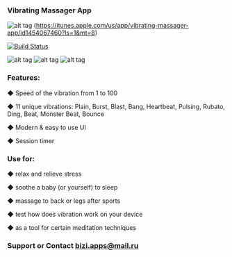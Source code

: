 ### Vibrating Massager App

![alt tag](https://www.apple.com/itunes/link/images/link_badge_appstore_large.png) (https://itunes.apple.com/us/app/vibrating-massager-app/id1454067460?ls=1&mt=8)

[![Build Status](https://www.apple.com/itunes/link/images/link_badge_appstore_large.png)](https://itunes.apple.com/us/app/vibrating-massager-app/id1454067460?ls=1&mt=8)



![alt tag](https://is1-ssl.mzstatic.com/image/thumb/Purple114/v4/d3/0d/c3/d30dc363-50f5-5f17-c247-e211d43fe09a/source/392x696bb.jpg)
![alt tag](https://is1-ssl.mzstatic.com/image/thumb/Purple114/v4/35/f4/55/35f455cb-dadb-b022-4f84-edd635bd66ae/source/392x696bb.jpg)
![alt tag](https://is1-ssl.mzstatic.com/image/thumb/Purple114/v4/d4/6d/71/d46d7120-96db-da09-75e3-39759007cc79/source/392x696bb.jpg)



### Features:


◆ Speed of the vibration from 1 to 100

◆ 11 unique vibrations: Plain, Burst, Blast, Bang, Heartbeat, Pulsing, Rubato, Ding, Beat, Monster Beat, Bounce

◆ Modern & easy to use UI

◆ Session timer



### Use for:


◆ relax and relieve stress

◆ soothe a baby (or yourself) to sleep

◆ massage to back or legs after sports

◆ test how does vibration work on your device

◆ as a tool for certain meditation techniques


### Support or Contact bizi.apps@mail.ru
